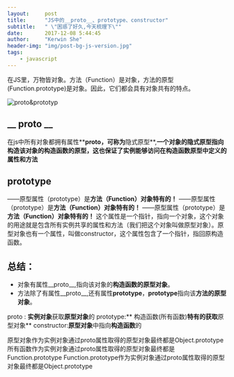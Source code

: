 ```yaml
---
layout:     post
title:      "JS中的__proto__、prototype、constructor"
subtitle:   " \"困惑了好久,今天梳理下\""
date:       2017-12-08 5:44:45
author:     "Kerwin She"
header-img: "img/post-bg-js-version.jpg"
tags:
    - javascript
---
```


在JS里，万物皆对象。方法（Function）是对象，方法的原型(Function.prototype)是对象。因此，它们都会具有对象共有的特点。

 ![proto&prototyp](http://images0.cnblogs.com/blog2015/683809/201508/201728184569708.jpg)

## __ proto __
在js中所有对象都拥有属性**__proto__**，可称为**隐式原型**,**一个对象的隐式原型指向构造该对象的构造函数的原型，这也保证了实例能够访问在构造函数原型中定义的属性和方法**

## prototype
——原型属性（prototype）是**方法（Function）对象特有的！**
——原型属性（prototype）是**方法（Function）对象特有的！**
——原型属性（prototype）是**方法（Function）对象特有的！**
这个属性是一个指针，指向一个对象，这个对象的用途就是包含所有实例共享的属性和方法（我们把这个对象叫做原型对象）。原型对象也有一个属性，叫做constructor，这个属性包含了一个指针，指回原构造函数。
## 总结：
* 对象有属性__proto__,指向该对象的**构造函数的原型对象**。
* 方法除了有属性__proto__,还有属性**prototype**，**prototype**指向该**方法的原型对象**。

proto : **实例对象**获取**原型对象**的
prototype:** 构造函数(所有函数)**特有的获取**原型对象**
constructor:**原型对象**中指向**构造函数**的

原型对象作为实例对象通过proto属性取得的原型对象最终都是Object.prototype
所有函数作为实例对象通过proto属性取得的原型对象最终都是Function.prototype
Function.prototype作为实例对象通过proto属性取得的原型对象最终都是Object.prototype
